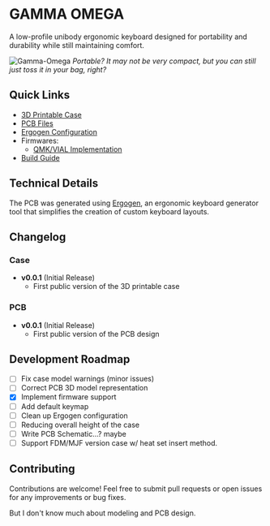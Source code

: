 # GAMMA OMEGA

A low-profile unibody ergonomic keyboard designed for portability and durability while still maintaining comfort.

![Gamma-Omega](images/gamma_4.jpg)
*Portable? It may not be very compact, but you can still just toss it in your bag, right?*

## Quick Links

- [3D Printable Case](cases/)
- [PCB Files](pcb/)
- [Ergogen Configuration](ergogen/)
- Firmwares:
  - [QMK/VIAL Implementation](firmwares/QMK/gamma_omega/)
- [Build Guide](BUILD_GUIDE.md)

## Technical Details

The PCB was generated using [Ergogen](https://github.com/ergogen/ergogen), an ergonomic keyboard generator tool that simplifies the creation of custom keyboard layouts.

## Changelog

### Case
- **v0.0.1** (Initial Release)
  - First public version of the 3D printable case

### PCB
- **v0.0.1** (Initial Release)
  - First public version of the PCB design

## Development Roadmap

- [ ] Fix case model warnings (minor issues)
- [ ] Correct PCB 3D model representation
- [x] Implement firmware support
- [ ] Add default keymap
- [ ] Clean up Ergogen configuration
- [ ] Reducing overall height of the case
- [ ] Write PCB Schematic...? maybe
- [ ] Support FDM/MJF version case w/ heat set insert method.

## Contributing

Contributions are welcome! Feel free to submit pull requests or open issues for any improvements or bug fixes.

But I don't know much about modeling and PCB design.
